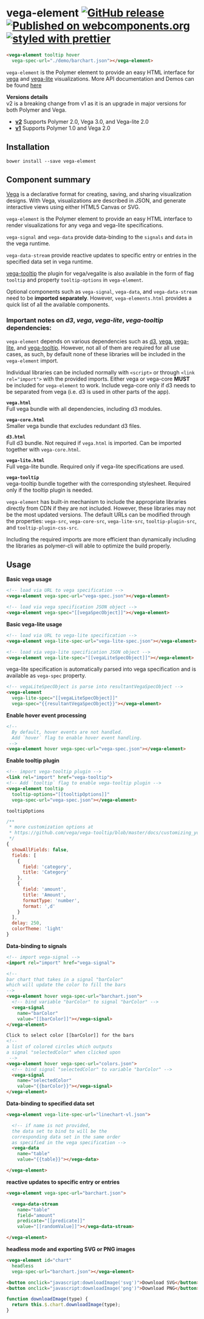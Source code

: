 vega-element
[![GitHub release](https://img.shields.io/github/release/PolymerVis/vega-element.svg)](https://github.com/PolymerVis/vega-element/releases)
[![Published on webcomponents.org](https://img.shields.io/badge/webcomponents.org-published-blue.svg)](https://www.webcomponents.org/element/PolymerVis/vega-element)
[![styled with prettier](https://img.shields.io/badge/styled_with-prettier-ff69b4.svg)](https://github.com/prettier/prettier)
==========

<!---
```
<custom-element-demo>
  <template is="dom-bind">
    <link rel="import" href="vega-tooltip.html">
    <link rel="import" href="vega-signal.html">
    <link rel="import" href="vega-element.html">
    <next-code-block></next-code-block>
  </template>
</custom-element-demo>
```
-->
```html
<vega-element tooltip hover
  vega-spec-url="./demo/barchart.json"></vega-element>

```

`vega-element` is the Polymer element to provide an easy HTML interface for [vega](https://vega.github.io/vega) and [vega-lite](https://vega.github.io/vega-lite) visualizations.
More API documentation and Demos can be found  [here](https://www.webcomponents.org/element/PolymerVis/vega-element)

**Versions details**  
v2 is a breaking change from v1 as it is an upgrade in major versions for both Polymer and Vega.  
- [**v2**](https://github.com/PolymerVis/vega-element/tree/polymer2) Supports Polymer 2.0, Vega 3.0, and Vega-lite 2.0
- [**v1**](https://github.com/PolymerVis/vega-element/tree/polymer1) Supports Polymer 1.0 and Vega 2.0

## Installation

```
bower install --save vega-element
```

## Component summary

[Vega](http://vega.github.io/) is a declarative format for creating, saving, and sharing visualization designs. With Vega, visualizations are described in JSON, and generate interactive views using either HTML5 Canvas or SVG.

`vega-element` is the Polymer element to provide an easy HTML interface to render visualizations for any vega and vega-lite specifications.

`vega-signal` and `vega-data` provide data-binding to the `signals` and `data` in the vega runtime.

`vega-data-stream` provide reactive updates to specific entry or entries in the specified data set in vega runtime.

[vega-tooltip](https://github.com/vega/vega-tooltip) the plugin for vega/vegalite is also available in the form of flag `tooltip` and property `tooltip-options` in `vega-element`.

Optional components such as `vega-signal`, `vega-data`, and `vega-data-stream` need to be **imported separately**. However, `vega-elements.html` provides a quick list of all the available components.

### Important notes on *d3*, *vega*, *vega-lite*, *vega-tooltip* dependencies:

`vega-element` depends on various dependencies such as [d3](https://d3js.org/), [vega](https://vega.github.io/vega/), [vega-lite](https://vega.github.io/vega-lite/), and [vega-tooltip](https://github.com/vega/vega-tooltip). However, not all of them are required for all use cases, as such, by default none of these libraries will be included in the `vega-element` import.

Individual libraries can be included normally with `<script>` or through `<link rel="import">` with the provided imports. Either vega or vega-core **MUST** be included for `vega-element` to work. Include vega-core only if d3 needs to be separated from vega (i.e. d3 is used in other parts of the app).

**`vega.html`**  
Full vega bundle with all dependencies, including d3 modules.

**`vega-core.html`**  
Smaller vega bundle that excludes redundant d3 files.

**`d3.html`**  
Full d3 bundle. Not required if `vega.html` is imported. Can be imported together with `vega-core.html`.

**`vega-lite.html`**  
Full vega-lite bundle. Required only if vega-lite specifications are used.

**`vega-tooltip`**  
vega-tooltip bundle together with the corresponding stylesheet. Required only if the tooltip plugin is needed.

`vega-element` has built-in mechanism to include the appropriate libraries directly from CDN if they are not included. However, these libraries may not be the most updated versions. The default URLs can be modified through the properties: `vega-src`, `vega-core-src`, `vega-lite-src`, `tooltip-plugin-src`, and `tooltip-plugin-css-src`.

Including the required imports are more efficient than dynamically including the libraries as polymer-cli will able to optimize the build properly.

## Usage

**Basic vega usage**
```html
<!-- load via URL to vega specification -->
<vega-element vega-spec-url="vega-spec.json"></vega-element>

<!-- load via vega specification JSON object -->
<vega-element vega-spec="[[vegaSpecObject]]"></vega-element>
```

**Basic vega-lite usage**  
```html
<!-- load via URL to vega-lite specification -->
<vega-element vega-lite-spec-url="vega-lite-spec.json"></vega-element>

<!-- load via vega-lite specification JSON object -->
<vega-element vega-lite-spec="[[vegaLiteSpecObject]]"></vega-element>
```
vega-lite specification is automatically parsed into vega specification and is available as `vega-spec` property.
```html
<!-- vegaLiteSpecObject is parse into resultantVegaSpecObject -->
<vega-element
  vega-lite-spec="[[vegaLiteSpecObject]]"
  vega-spec="{{resultantVegaSpecObject}}"></vega-element>
```

**Enable hover event processing**  
```html
<!--
  By default, hover events are not handled.
  Add `hover` flag to enable hover event handling.
 -->
<vega-element hover vega-spec-url="vega-spec.json"></vega-element>
```

**Enable tooltip plugin**  
```html
<!-- import vega-tooltip plugin -->
<link rel="import" href="vega-tooltip">
<!-- Add `tooltip` flag to enable vega-tooltip plugin -->
<vega-element tooltip
  tooltip-options="[[tooltipOptions]]"
  vega-spec-url="vega-spec.json"></vega-element>
```

`tooltipOptions`
```javascript
/**
 * more customization options at
 * https://github.com/vega/vega-tooltip/blob/master/docs/customizing_your_tooltip.md
 */
{
  showAllFields: false,
  fields: [
    {
      field: 'category',
      title: 'Category'
    },
    {
      field: 'amount',
      title: 'Amount',
      formatType: 'number',
      format: ',d'
    }
  ],
  delay: 250,
  colorTheme: 'light'
}
```

**Data-binding to signals**  
```html
<!-- import vega-signal -->
<import rel="import" href="vega-signal">

<!--
bar chart that takes in a signal "barColor"
which will update the color to fill the bars
-->
<vega-element hover vega-spec-url="barchart.json">
  <!-- bind variable "barColor" to signal "barColor" -->
  <vega-signal
    name="barColor"
    value="[[barColor]]"></vega-signal>
</vega-element>

Click to select color [[barColor]] for the bars
<!--
a list of colored circles which outputs
a signal "selectedColor" when clicked upon
 -->
<vega-element hover vega-spec-url="colors.json">
  <!-- bind signal "selectedColor" to variable "barColor" -->
  <vega-signal
    name="selectedColor"
    value="{{barColor}}"></vega-signal>
</vega-element>
```

**Data-binding to specified data set**
```html
<vega-element vega-lite-spec-url="linechart-vl.json">

  <!-- if name is not provided,
  the data set to bind to will be the
  corresponding data set in the same order
  as specified in the vega specification -->
  <vega-data
    name="table"
    value="{{table}}"></vega-data>

</vega-element>
```

**reactive updates to specific entry or entries**
```html
<vega-element vega-spec-url="barchart.json">

  <vega-data-stream
    name="table"
    field="amount"
    predicate="[[predicate]]"
    value="[[randomValue]]"></vega-data-stream>

</vega-element>
```

**headless mode and exporting SVG or PNG images**
```html
<vega-element id="chart"
  headless
  vega-spec-url="barchart.json"></vega-element>

<button onclick="javascript:downloadImage('svg')">Download SVG</button>
<button onclick="javascript:downloadImage('png')">Download PNG</button>
```
```javascript
function downloadImage(type) {
  return this.$.chart.downloadImage(type);
}
```

